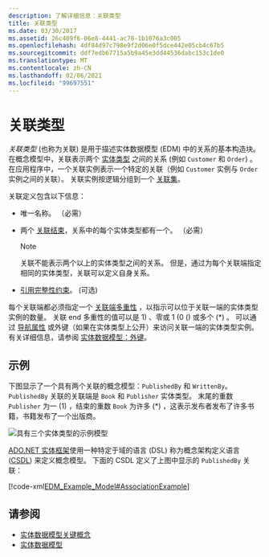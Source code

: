 ```yaml
---
description: 了解详细信息：关联类型
title: 关联类型
ms.date: 03/30/2017
ms.assetid: 26c409f6-06e8-4441-ac78-1b1076a3c005
ms.openlocfilehash: 4df84d97c798e9f2d06e0f5dce442e05cb4c67b5
ms.sourcegitcommit: ddf7edb67715a5b9a45e3dd44536dabc153c1de0
ms.translationtype: MT
ms.contentlocale: zh-CN
ms.lasthandoff: 02/06/2021
ms.locfileid: "99697551"
---
```

# <a name="association-type"></a>关联类型

*关联类型* (也称为关联) 是用于描述实体数据模型 (EDM) 中的关系的基本构造块。 在概念模型中，关联表示两个 [实体类型](entity-type.md) 之间的关系 (例如 `Customer` 和 `Order`) 。 在应用程序中，一个关联实例表示一个特定的关联（例如 `Customer` 实例与 `Order` 实例之间的关联）。 关联实例按逻辑分组到一个 [关联集](association-set.md)。  
  
 关联定义包含以下信息：  
  
- 唯一名称。 （必需）  
  
- 两个 [关联结束](association-end.md)，关系中的每个实体类型都有一个。 （必需）  
  
    > [!NOTE]
    > 关联不能表示两个以上的实体类型之间的关系。 但是，通过为每个关联端指定相同的实体类型，关联可以定义自身关系。  
  
- [引用完整性约束](referential-integrity-constraint.md)。 (可选)  
  
 每个关联端都必须指定一个 [关联端多重性](association-end-multiplicity.md) ，以指示可以位于关联一端的实体类型实例的数量。 关联 end 多重性的值可以是 1) 、零或 1 (0 () 或多个 (\*) 。 可以通过 [导航属性](navigation-property.md) 或外键（如果在实体类型上公开）来访问关联一端的实体类型实例。 有关详细信息，请参阅 [实体数据模型：外键](foreign-key-property.md)。  
  
## <a name="example"></a>示例  

 下图显示了一个具有两个关联的概念模型：`PublishedBy` 和 `WrittenBy`。 `PublishedBy` 关联的关联端是 `Book` 和 `Publisher` 实体类型。 末尾的重数 `Publisher` 为一 (1) ，结束的重数 `Book` 为许多 (\*) ，这表示发布者发布了许多书籍，书籍发布了一个出版商。  
  
 ![具有三个实体类型的示例模型](./media/association-type/example-model-three-entity-types.gif)  
  
 [ADO.NET 实体框架](./ef/index.md)使用一种特定于域的语言 (DSL) 称为概念架构定义语言 ([CSDL](/ef/ef6/modeling/designer/advanced/edmx/csdl-spec)) 来定义概念模型。 下面的 CSDL 定义了上图中显示的 `PublishedBy` 关联：  
  
 [!code-xml[EDM_Example_Model#AssociationExample](../../../../samples/snippets/xml/VS_Snippets_Data/edm_example_model/xml/books.edmx#associationexample)]  
  
## <a name="see-also"></a>请参阅

- [实体数据模型关键概念](entity-data-model-key-concepts.md)
- [实体数据模型](entity-data-model.md)
